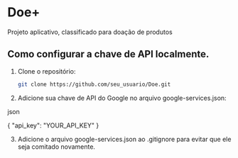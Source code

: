 # Doe+
Projeto aplicativo, classificado para doação de produtos 



## Como configurar a chave de API localmente. 

1. Clone o repositório:
   ```sh
   git clone https://github.com/seu_usuario/Doe.git

2. Adicione sua chave de API do Google no arquivo google-services.json:

json

{
  "api_key": "YOUR_API_KEY"
}

3. Adicione o arquivo google-services.json ao .gitignore para evitar que ele seja comitado novamente.


